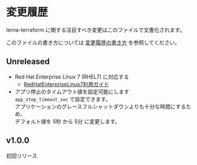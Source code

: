 # 変更履歴

lerna-terraform に関する注目すべき変更はこのファイルで文書化されます。

このファイルの書き方については [変更履歴の書き方](docs/dev/変更履歴の書き方.md) を参照してください。

## Unreleased
- Red Hat Enterprise Linux 7 (RHEL7) に対応する
  - [RedHatEnterpriseLinux7利用ガイド](docs/dev/RedHatEnterpriseLinux7利用ガイド.md)
- アプリ停止のタイムアウト値を設定可能にします  
  `app_stop_timeout_sec` で設定できます。  
  アプリケーションのグレースフルシャットダウンよりも十分な時間にするため、  
  デフォルト値を 5秒 から 5分 に変更します。

## v1.0.0
初回リリース
